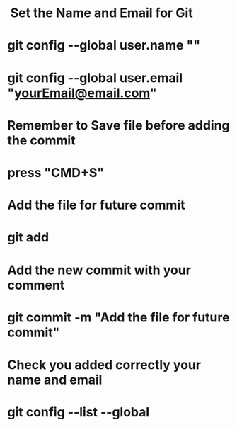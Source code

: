 #  Set the Name and Email for Git
#   git config --global user.name "<your name>"
#   git config --global user.email "<yourEmail@email.com>"

# Remember to Save file before adding the commit
#   press "CMD+S"

# Add the file for future commit
#   git add <fileName>

# Add the new commit with your comment
#   git commit -m "Add the file for future commit"

# Check you added correctly your name and email
#   git config --list --global